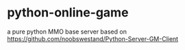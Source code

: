 # python-online-game
 a pure python MMO base
server based on https://github.com/noobswestand/Python-Server-GM-Client